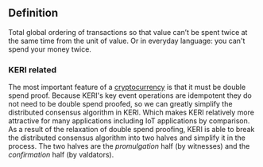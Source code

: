 ## Definition
Total global ordering of transactions so that value can’t be spent twice at the same time from the unit of value. Or in everyday language: you can't spend your money twice. 

### KERI related
The most important feature of a [cryptocurrency](cryptocurrency) is that it must be double spend proof. Because KERI's key event operations are idempotent they do not need to be double spend proofed, so we can greatly simplify the distributed consensus algorithm in KERI. Which makes KERI relatively more attractive for many applications including IoT applications by comparison.  
As a result of the relaxation of double spend proofing, KERI is able to break the distributed consensus algorithm into two halves and simplify it in the process. The two halves are the *promulgation* half (by witnesses) and the *confirmation* half (by valdators).